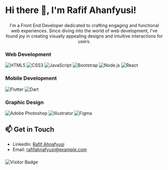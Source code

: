 <h1 align="left">Hi there 👋, I'm Rafif Ahanfyusi!</h1>

###

<p align="center">I'm a Front End Developer dedicated to crafting engaging and functional web experiences. Since diving into the world of web development, I've found joy in creating visually appealing designs and intuitive interactions for users.</p>

###

### Web Development
![HTML5](https://img.shields.io/badge/-HTML5-E34F26?style=flat&logo=html5&logoColor=white)
![CSS3](https://img.shields.io/badge/-CSS3-1572B6?style=flat&logo=css3&logoColor=white)
![JavaScript](https://img.shields.io/badge/-JavaScript-F7DF1E?style=flat&logo=javascript&logoColor=black)
![Bootstrap](https://img.shields.io/badge/-Bootstrap-563D7C?style=flat&logo=bootstrap&logoColor=white)
![Node.js](https://img.shields.io/badge/-Node.js-339933?style=flat&logo=node.js&logoColor=white)
![React](https://img.shields.io/badge/-React-61DAFB?style=flat&logo=react&logoColor=black)

### Mobile Development
![Flutter](https://img.shields.io/badge/-Flutter-02569B?style=flat&logo=flutter&logoColor=white)
![Dart](https://img.shields.io/badge/-Dart-0175C2?style=flat&logo=dart&logoColor=white)

### Graphic Design
![Adobe Photoshop](https://img.shields.io/badge/-Photoshop-31A8FF?style=flat&logo=adobe-photoshop&logoColor=white)
![Illustrator](https://img.shields.io/badge/-Illustrator-FF9A00?style=flat&logo=adobe-illustrator&logoColor=white)
![Figma](https://img.shields.io/badge/-Figma-F24E1E?style=flat&logo=figma&logoColor=white)

## 📫 Get in Touch

- LinkedIn: [Rafif Ahnafyusi](https://www.linkedin.com/in/rafifahnafyusi/)
- Email: [rafifahnafyusi@example.com](mailto:rafifahnafyusi@gmail.com)

###

![Visitor Badge](https://visitor-badge.laobi.icu/badge?page_id=raffadness.raffadness)
